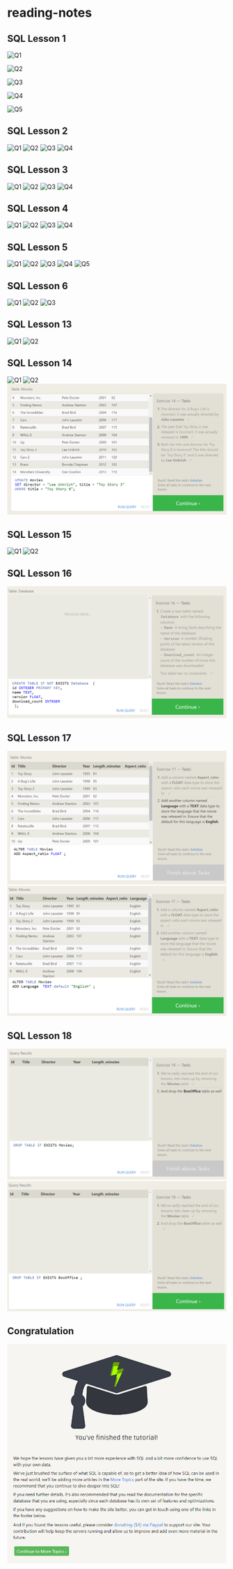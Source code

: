 # reading-notes

## SQL Lesson 1

![Q1](./assets/SQL%20Lesson%201/1-Find%20the%20title%20of%20each%20film%20%20%E2%9C%93.png)

![Q2](./assets/SQL%20Lesson%201/2-Find%20the%20director%20of%20each%20film%20%E2%9C%93.png)

![Q3](./assets/SQL%20Lesson%201/3-Find%20the%20title%20and%20director%20of%20each%20film%20%E2%9C%93.png)

![Q4](./assets/SQL%20Lesson%201/4-Find%20the%20title%20and%20year%20of%20each%20film%20%E2%9C%93.png)

![Q5](./assets/SQL%20Lesson%201/5-Find%20all%20the%20information%20about%20each%20film%20%E2%9C%93.png)

## SQL Lesson 2

![Q1](./assets/SQL%20Lesson%202/1-Find%20the%20movie%20with%20a%20row%20id%20of%206%20%E2%9C%93.png)
![Q2](./assets/SQL%20Lesson%202/2-Find%20the%20movies%20released%20in%20the%20years%20between%202000%20and%202010%20%E2%9C%93.png)
![Q3](./assets/SQL%20Lesson%202/3-Find%20the%20movies%20not%20released%20in%20the%20years%20between%202000%20and%202010%20%E2%9C%93.png)
![Q4](./assets/SQL%20Lesson%202/4-Find%20the%20first%205%20Pixar%20movies%20and%20their%20release%20year%20%E2%9C%93.png)

## SQL Lesson 3

![Q1](./assets/SQL%20Lesson%203/1-Find%20all%20the%20Toy%20Story%20movies%20%E2%9C%93.png)
![Q2](./assets/SQL%20Lesson%203/2-Find%20all%20the%20movies%20directed%20by%20John%20Lasseter%20%E2%9C%93.png)
![Q3](./assets/SQL%20Lesson%203/3-Find%20all%20the%20movies%20(and%20director)%20not%20directed%20by%20John%20Lasseter%20%E2%9C%93.png)
![Q4](./assets/SQL%20Lesson%203/Find%20all%20the%20WALL%20movies%20%E2%9C%93.png)

## SQL Lesson 4

![Q1](./assets/SQL%20Lesson%204/1-List%20all%20directors%20of%20Pixar%20movies%20(alphabetically)%2C%20without%20duplicates%20%E2%9C%93.png)
![Q2](./assets/SQL%20Lesson%204/2-List%20the%20last%20four%20Pixar%20movies%20released%20(ordered%20from%20most%20recent%20to%20least)%20%E2%9C%93.png)
![Q3](./assets/SQL%20Lesson%204/3-List%20the%20first%20five%20Pixar%20movies%20sorted%20alphabetically%20%E2%9C%93.png)
![Q4](./assets/SQL%20Lesson%204/4-List%20the%20next%20five%20Pixar%20movies%20sorted%20alphabetically%20%E2%9C%93.png)

## SQL Lesson 5

![Q1](./assets/SQL%20Lesson%205/1-List%20all%20the%20Canadian%20cities%20and%20their%20populations%20%E2%9C%93.png)
![Q2](./assets/SQL%20Lesson%205/2-Order%20all%20the%20cities%20in%20the%20United%20States%20by%20their%20latitude%20from%20north%20to%20south%20%E2%9C%93.png)
![Q3](./assets/SQL%20Lesson%205/3-List%20all%20the%20cities%20west%20of%20Chicago%2C%20ordered%20from%20west%20to%20east%20%E2%9C%93.png)
![Q4](./assets/SQL%20Lesson%205/4-List%20the%20two%20largest%20cities%20in%20Mexico%20(by%20population)%20%E2%9C%93.png)
![Q5](./assets/SQL%20Lesson%205/5-List%20the%20third%20and%20fourth%20largest%20cities%20(by%20population)%20in%20the%20United%20States%20and%20their%20population%20%E2%9C%93.png)

## SQL Lesson 6

![Q1](./assets/SQL%20Lesson%206/1-Find%20the%20domestic%20and%20international%20sales%20for%20each%20movie%20%E2%9C%93.png)
![Q2](./assets/SQL%20Lesson%206/2-Show%20the%20sales%20numbers%20for%20each%20movie%20that%20did%20better%20internationally%20rather%20than%20domestically%20%E2%9C%93.png)
![Q3](./assets/SQL%20Lesson%206/3-List%20all%20the%20movies%20by%20their%20ratings%20in%20descending%20order%20%E2%9C%93.png)

## SQL Lesson 13

![Q1](./assets/SQL%20Lesson%2013/1-Add%20the%20studio's%20new%20production%2C%20Toy%20Story%204%20to%20the%20list%20of%20movies%20(you%20can%20use%20any%20director)%20%E2%9C%93.png)
![Q2](./assets/SQL%20Lesson%2013/2-Toy%20Story%204%20has%20been%20released%20to%20critical%20acclaim!%20It%20had%20a%20rating%20of%208.7%2C%20and%20made%20340%20million%20domestically%20and%20270%20million%20internationally.%20Add%20the%20record%20to%20the%20BoxOffice%20table.%20%E2%9C%93.png)

## SQL Lesson 14

![Q1](./assets/SQL%20Lesson%2014/1-The%20director%20for%20A%20Bug's%20Life%20is%20incorrect%2C%20it%20was%20actually%20directed%20by%20John%20Lasseter%20%E2%9C%93.png)
![Q2](./assets/SQL%20Lesson%2014/2-The%20year%20that%20Toy%20Story%202%20was%20released%20is%20incorrect%2C%20it%20was%20actually%20released%20in%201999%20%E2%9C%93.png)
![Q3](./assets/SQL%20Lesson%2014/3-Both%20the%20title%20and%20director%20for%20Toy%20Story%208%20is%20incorrect!%20The%20title%20should%20be%20Toy%20Story%203%20and%20it%20was%20directed%20by%20Lee%20Unkrich.png)

## SQL Lesson 15

![Q1](./assets/SQL%20Lesson%2015/1-This%20database%20is%20getting%20too%20big%2C%20lets%20remove%20all%20movies%20that%20were%20released%20before%202005.%20%E2%9C%93.png)
![Q2](./assets/SQL%20Lesson%2015/2-Andrew%20Stanton%20has%20also%20left%20the%20studio%2C%20so%20please%20remove%20all%20movies%20directed%20by%20him.%20%E2%9C%93.png)

## SQL Lesson 16

![Q1](./assets/SQL%20Lesson%2016/1-Create%20a%20new%20table%20named%20Database.png)

## SQL Lesson 17

![Q1](./assets/SQL%20Lesson%2017/1-Add%20a%20column.png)
![Q2](./assets/SQL%20Lesson%2017/2-Add%20another%20column%20named%20Language%20.png)

## SQL Lesson 18

![Q1](./assets/SQL%20Lesson%2018/1-DROP%20TABLE.png)
![Q2](./assets/SQL%20Lesson%2018/2-%20DROP%20Anuther%20TABLE.png)

## Congratulation

![Congratulation](./final.png)
